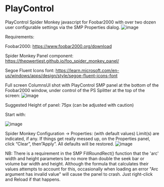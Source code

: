 # PlayControl
PlayControl Spider Monkey javascript for Foobar2000 with over two dozen user configurable settings via the SMP Properties dialog.
![image](https://github.com/user-attachments/assets/c18354e5-f536-4dd1-b365-21649329dc37)

Requirements:

Foobar2000: https://www.foobar2000.org/download

Spider Monkey Panel component: https://theqwertiest.github.io/foo_spider_monkey_panel/

Segoe Fluent Icons font: https://learn.microsoft.com/en-us/windows/apps/design/style/segoe-fluent-icons-font

Full screen ColumnsUI shot with PlayControl SMP panel at the bottom of the Foobar2000 window, under control of the PS Splitter at the top of the screen:
![image](https://github.com/user-attachments/assets/10a6f8f9-49f6-4e5a-a8e4-9c853f5ec1a5)

Suggested Height of panel: 75px (can be adjusted with caution)

Start with:

![image](https://github.com/user-attachments/assets/83984343-a16c-41f1-9116-d6baf71fb2bf)

Spider Monkey Configuration -> Properties: (with default values)
Limit(s) are indicated, if any. If things get really messed up, on the Properties panel, click “Clear”, then”Apply”. All defaults will be restored.
![image](https://github.com/user-attachments/assets/06148e5d-6fdc-4524-91d6-6eefe1712195)

NB: There is a requirement in the SMP FillRoundRect() function that the 'arc' width and height parameters be no more than double the seek bar or volume bar width and height.  Although the formula that calculates their values attempts to account for this, occasionally when loading an error "Arc argument has invalid value" will cause the panel to crash.  Just right-click and Reload if that happens.

